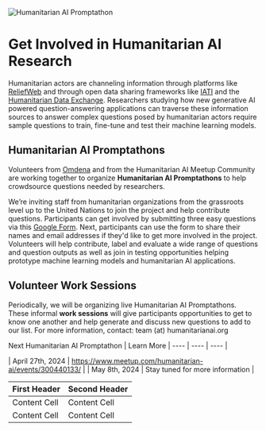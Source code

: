 ![Humanitarian AI Promptathon](https://github.com/Partnership-on-Generative-AI/Workspace/blob/main/media/Promptathon_github.png)

# Get Involved in Humanitarian AI Research

Humanitarian actors are channeling information through platforms like [ReliefWeb](https://reliefweb.int/) and through open data sharing frameworks like [IATI](https://iatistandard.org/en/) and the [Humanitarian Data Exchange](https://data.humdata.org/). 
Researchers studying how new generative AI powered question-answering applications can traverse these information sources to answer complex questions posed by humanitarian actors require sample questions to train, fine-tune and test their machine learning models.

## Humanitarian AI Promptathons

Volunteers from [Omdena](https://www.omdena.com/) and from the Humanitarian AI Meetup Community are working together to organize **Humanitarian AI Promptathons** to help crowdsource questions needed by researchers.

We’re inviting staff from humanitarian organizations from the grassroots level up to the United Nations to join the project and help contribute questions. Participants can get involved by submitting three easy questions via this [Google Form](https://forms.gle/wh8SXVyhWro46yA8A). Next, participants can use the form to share their names and email addresses if they'd like to get more involved in the project. Volunteers will help contribute, label and evaluate a wide range of questions and question outputs as well as join in testing opportunities helping prototype machine learning models and humanitarian AI applications.

## Volunteer Work Sessions

Periodically, we will be organizing live Humanitarian AI Promptathons. These informal **work sessions** will give participants opportunities to get to know one another and help generate and discuss new questions to add to our list. For more information, contact: team (at) humanitarianai.org

Next Humanitarian AI Promptathon | Learn More
| ---- | ---- | ---- |

| April 27th, 2024 | https://www.meetup.com/humanitarian-ai/events/300440133/ |
| May 8th, 2024 | Stay tuned for more information |

| First Header  | Second Header |
| ------------- | ------------- |
| Content Cell  | Content Cell  |
| Content Cell  | Content Cell  |
